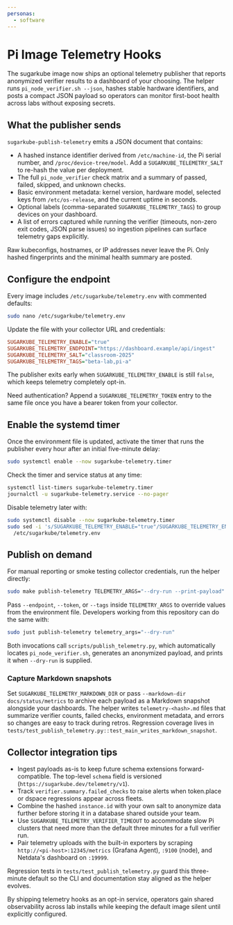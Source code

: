 ```yaml
---
personas:
  - software
---
```


# Pi Image Telemetry Hooks

The sugarkube image now ships an optional telemetry publisher that reports anonymized verifier
results to a dashboard of your choosing. The helper runs `pi_node_verifier.sh --json`, hashes stable
hardware identifiers, and posts a compact JSON payload so operators can monitor first-boot health
across labs without exposing secrets.

## What the publisher sends

`sugarkube-publish-telemetry` emits a JSON document that contains:

- A hashed instance identifier derived from `/etc/machine-id`, the Pi serial number, and
  `/proc/device-tree/model`. Add a `SUGARKUBE_TELEMETRY_SALT` to re-hash the value per deployment.
- The full `pi_node_verifier` check matrix and a summary of passed, failed, skipped, and unknown
  checks.
- Basic environment metadata: kernel version, hardware model, selected keys from `/etc/os-release`,
  and the current uptime in seconds.
- Optional labels (comma-separated `SUGARKUBE_TELEMETRY_TAGS`) to group devices on your dashboard.
- A list of errors captured while running the verifier (timeouts, non-zero exit codes, JSON parse
  issues) so ingestion pipelines can surface telemetry gaps explicitly.

Raw kubeconfigs, hostnames, or IP addresses never leave the Pi. Only hashed fingerprints and the
minimal health summary are posted.

## Configure the endpoint

Every image includes `/etc/sugarkube/telemetry.env` with commented defaults:

```bash
sudo nano /etc/sugarkube/telemetry.env
```

Update the file with your collector URL and credentials:

```ini
SUGARKUBE_TELEMETRY_ENABLE="true"
SUGARKUBE_TELEMETRY_ENDPOINT="https://dashboard.example/api/ingest"
SUGARKUBE_TELEMETRY_SALT="classroom-2025"
SUGARKUBE_TELEMETRY_TAGS="beta-lab,pi-a"
```

The publisher exits early when `SUGARKUBE_TELEMETRY_ENABLE` is still `false`, which keeps telemetry
completely opt-in.

Need authentication? Append a `SUGARKUBE_TELEMETRY_TOKEN` entry to the same file once you have a
bearer token from your collector.

## Enable the systemd timer

Once the environment file is updated, activate the timer that runs the publisher every hour after an
initial five-minute delay:

```bash
sudo systemctl enable --now sugarkube-telemetry.timer
```

Check the timer and service status at any time:

```bash
systemctl list-timers sugarkube-telemetry.timer
journalctl -u sugarkube-telemetry.service --no-pager
```

Disable telemetry later with:

```bash
sudo systemctl disable --now sugarkube-telemetry.timer
sudo sed -i 's/SUGARKUBE_TELEMETRY_ENABLE="true"/SUGARKUBE_TELEMETRY_ENABLE="false"/' \
  /etc/sugarkube/telemetry.env
```

## Publish on demand

For manual reporting or smoke testing collector credentials, run the helper directly:

```bash
sudo make publish-telemetry TELEMETRY_ARGS="--dry-run --print-payload"
```

Pass `--endpoint`, `--token`, or `--tags` inside `TELEMETRY_ARGS` to override values from the
environment file. Developers working from this repository can do the same with:

```bash
sudo just publish-telemetry telemetry_args="--dry-run"
```

Both invocations call `scripts/publish_telemetry.py`, which automatically locates
`pi_node_verifier.sh`, generates an anonymized payload, and prints it when `--dry-run` is supplied.

### Capture Markdown snapshots

Set `SUGARKUBE_TELEMETRY_MARKDOWN_DIR` or pass `--markdown-dir docs/status/metrics` to archive each
payload as a Markdown snapshot alongside your dashboards. The helper writes
`telemetry-<hash>.md` files that summarize verifier counts, failed checks, environment metadata, and
errors so changes are easy to track during retros. Regression coverage lives in
`tests/test_publish_telemetry.py::test_main_writes_markdown_snapshot`.

## Collector integration tips

- Ingest payloads as-is to keep future schema extensions forward-compatible. The top-level
  `schema` field is versioned (`https://sugarkube.dev/telemetry/v1`).
- Track `verifier.summary.failed_checks` to raise alerts when token.place or dspace regressions
  appear across fleets.
- Combine the hashed `instance.id` with your own salt to anonymize data further before storing it in
  a database shared outside your team.
- Use `SUGARKUBE_TELEMETRY_VERIFIER_TIMEOUT` to accommodate slow Pi clusters that need more than the
  default three minutes for a full verifier run.
- Pair telemetry uploads with the built-in exporters by scraping
  `http://<pi-host>:12345/metrics` (Grafana Agent), `:9100` (node), and Netdata's dashboard on
  `:19999`.

Regression tests in `tests/test_publish_telemetry.py` guard this three-minute default so the CLI and
documentation stay aligned as the helper evolves.

By shipping telemetry hooks as an opt-in service, operators gain shared observability across lab
installs while keeping the default image silent until explicitly configured.
